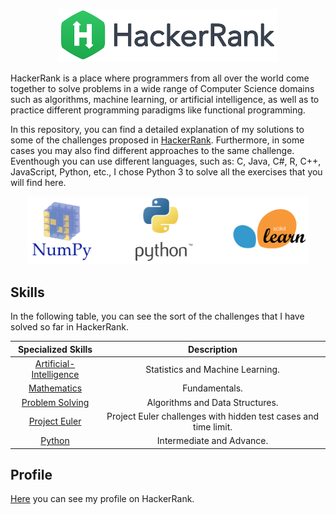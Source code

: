 <p align="center">
  <img src="images/HackerRank.png" width="350" title="Python Logo">
</p>

HackerRank is a place where programmers from all over the world come together to solve problems in a wide range of Computer Science domains such as algorithms, machine learning, or artificial intelligence, as well as to practice different programming paradigms like functional programming.

In this repository, you can find a detailed explanation of my solutions to some of the challenges proposed in [HackerRank](https://www.hackerrank.com/). Furthermore, in some cases you may also find different approaches to the same challenge. Eventhough you can use different languages, such as: C, Java, C#, R, C++, JavaScript, Python, etc., I chose Python 3 to solve all the exercises that you will find here.


<p align="center">
  <img src="images/3-images.png" width="450" title="Scikit-learn">
</p>


## Skills
In the following table, you can see the sort of the challenges that I have solved so far in HackerRank.

| Specialized  Skills  | Description  |
|:--------------------:|:---------------:|
| [Artificial-Intelligence](https://github.com/EdinsonLeandro/HackerRank/tree/main/Artificial-Intelligence) | Statistics and Machine Learning. |
| [Mathematics](https://github.com/EdinsonLeandro/HackerRank/tree/main/Mathematics) | Fundamentals. |
| [Problem Solving](https://github.com/EdinsonLeandro/HackerRank/tree/main/Problem-Solving) | Algorithms and Data Structures. |
| [Project Euler](https://github.com/EdinsonLeandro/HackerRank/tree/main/Project-Euler) | Project Euler challenges with hidden test cases and time limit. |
| [Python](https://github.com/EdinsonLeandro/HackerRank/tree/main/Python) | Intermediate and Advance. |

## Profile
[Here](https://www.hackerrank.com/edinson_leandro) you can see my profile on HackerRank.
